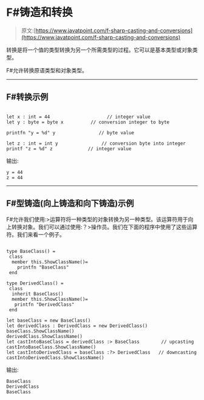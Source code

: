 # F#铸造和转换

> 原文:[https://www.javatpoint.com/f-sharp-casting-and-conversions](https://www.javatpoint.com/f-sharp-casting-and-conversions)

转换是将一个值的类型转换为另一个所需类型的过程。它可以是基本类型或对象类型。

F#允许转换原语类型和对象类型。

* * *

## F#转换示例

```

let x : int = 44                     // integer value
let y : byte = byte x          // conversion integer to byte

printfn "y = %d" y                // byte value

let z : int = int y                // conversion byte into integer
printf "z = %d" z             // integer value

```

输出:

```
y = 44
z = 44

```

* * *

## F#型铸造(向上铸造和向下铸造)示例

F#允许我们使用:>运算符将一种类型的对象转换为另一种类型。该运算符用于向上转换对象。我们可以通过使用:？>操作员。我们在下面的程序中使用了这些运算符。我们来看一个例子。

```

type BaseClass() =
 class
  member this.ShowClassName()=
    printfn "BaseClass"
 end

type DerivedClass() = 
 class
  inherit BaseClass()
  member this.ShowClassName()=
   printfn "DerivedClass"
 end

let baseClass = new BaseClass()            
let derivedClass : DerivedClass = new DerivedClass()
baseClass.ShowClassName()    
derivedClass.ShowClassName()
let castIntoBaseClass = derivedClass :> BaseClass        // upcasting 
castIntoBaseClass.ShowClassName()
let castIntoDerivedClass = baseClass :?> DerivedClass   // downcasting
castIntoDerivedClass.ShowClassName()

```

输出:

```
BaseClass
DerivedClass
BaseClass

```